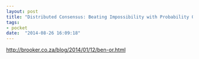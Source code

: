```yaml
---
layout: post
title: "Distributed Consensus: Beating Impossibility with Probability One - Marc's Blog"
tags:
- pocket
date:  "2014-08-26 16:09:18"
---
```


http://brooker.co.za/blog/2014/01/12/ben-or.html

